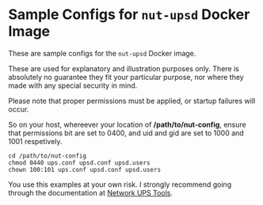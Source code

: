 # Sample Configs for `nut-upsd` Docker Image

These are sample configs for the `nut-upsd` Docker image.

These are used for explanatory and illustration purposes only. There is absolutely no guarantee they fit your particular purpose, nor where they made with any special security in mind.

Please note that proper permissions must be applied, or startup failures will occur.

So on your host, whereever your location of **/path/to/nut-config**, ensure that permissions bit are set to 0400, and uid and gid are set to 1000 and 1001 respetively.

```
cd /path/to/nut-config
chmod 0440 ups.conf upsd.conf upsd.users
chown 100:101 ups.conf upsd.conf upsd.users
```

You use this examples at your own risk. I strongly recommend going through the documentation at [Network UPS Tools](https://networkupstools.org/).
